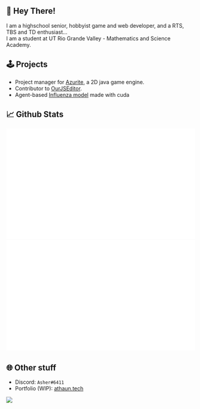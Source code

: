## 👋 Hey There!
I am a highschool senior, hobbyist game and web developer, and a RTS, TBS and TD enthusiast... <br>
I am a student at UT Rio Grande Valley - Mathematics and Science Academy.

## 🕹 Projects
* Project manager for [Azurite](https://github.com/Games-With-Gabe-Community/Azurite), a 2D java game engine.
* Contributor to [OurJSEditor](https://github.com/OurJSEditor/OurJSEditor).
* Agent-based [Influenza model](https://github.com/athaun/Cuda-influenza-model) made with cuda

## 📈 Github Stats
![](generated/overview.svg)
![](generated/languages.svg)

## 🌐 Other stuff
* Discord: `Asher#6411`
* Portfolio (WIP): [athaun.tech](https://athaun.tech)

![](https://hit.yhype.me/github/profile?user_id=32278830)
